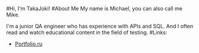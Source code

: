 #Hi, I'm TakaJoki!
#About Me
My name is Michael, you can also call me Mike.

I'm a junior QA engineer who has experience with APIs and SQL. And I often read and watch educational content in the field of testing.
#Links:
* [Portfolio.ru](https://wheat-cruiser-95c.notion.site/77160b1d4a494668b28ef9dc12bf9d93?pvs=4)
